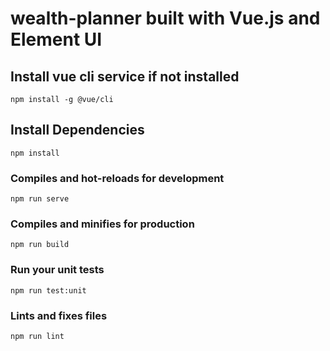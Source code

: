 # wealth-planner built with Vue.js and Element UI

## Install vue cli service if not installed
```
npm install -g @vue/cli
```

## Install Dependencies
```
npm install
```

### Compiles and hot-reloads for development
```
npm run serve
```

### Compiles and minifies for production
```
npm run build
```

### Run your unit tests
```
npm run test:unit
```

### Lints and fixes files
```
npm run lint
```
